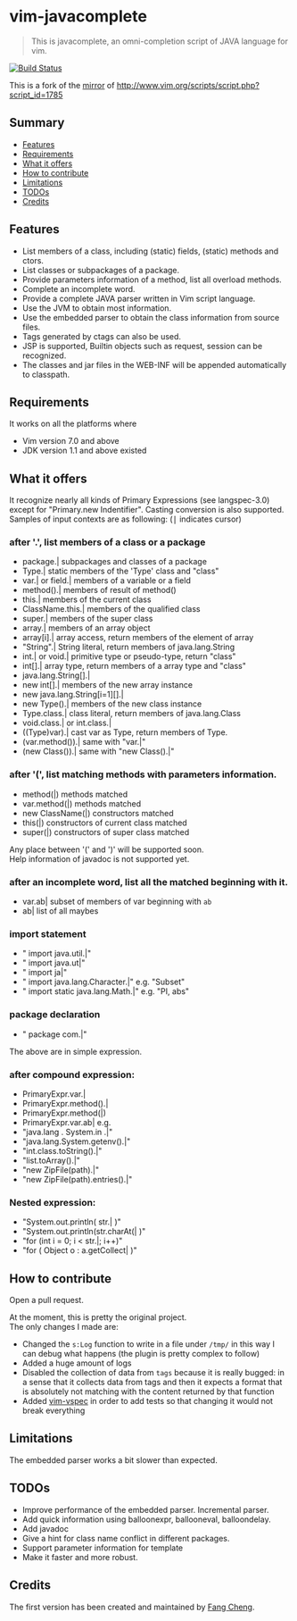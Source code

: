 # vim-javacomplete
> This is javacomplete, an omni-completion script of JAVA language for vim.

[![Build Status](https://travis-ci.com/sixro/javacomplete.svg?branch=master)](https://travis-ci.com/sixro/javacomplete)

This is a fork of the [mirror](https://github.com/vim-scripts/javacomplete) of http://www.vim.org/scripts/script.php?script_id=1785


## Summary

  * [Features](#features)
  * [Requirements](#requirements)
  * [What it offers](#what-it-offers)
  * [How to contribute](#how-to-contribute)
  * [Limitations](#limits)
  * [TODOs](#todos)
  * [Credits](#credits)


## <a name="features"></a>Features

  * List members of a class, including (static) fields, (static) methods and ctors.
  * List classes or subpackages of a package.
  * Provide parameters information of a method, list all overload methods.
  * Complete an incomplete word.
  * Provide a complete JAVA parser written in Vim script language.
  * Use the JVM to obtain most information.
  * Use the embedded parser to obtain the class information from source files.
  * Tags generated by ctags can also be used.
  * JSP is supported, Builtin objects such as request, session can be recognized.
  * The classes and jar files in the WEB-INF will be appended automatically to classpath.


## <a name="requirements"></a>Requirements

It works on all the platforms where
  * Vim version 7.0 and above
  * JDK version 1.1 and above
existed 


## <a name="what-it-offers"></a>What it offers

It recognize nearly all kinds of Primary Expressions (see langspec-3.0)
except for "Primary.new Indentifier". Casting conversion is also supported.
Samples of input contexts are as following:	(<kbd>|</kbd> indicates cursor)


### after '.', list members of a class or a package

  * package.|         subpackages and classes of a package
  * Type.|                static members of the 'Type' class and "class"
  * var.| or field.|     members of a variable or a field
  * method().|         members of result of method()
  * this.|                   members of the current class
  * ClassName.this.|  members of the qualified class
  * super.|               members of the super class
  * array.|                members of an array object
  * array[i].|             array access, return members of the element of array
  * "String".|            String literal, return members of java.lang.String
  * int.| or void.|       primitive type or pseudo-type, return "class"
  * int[].|                   array type, return members of a array type and "class"
  * java.lang.String[].|
  * new int[].|           members of the new array instance
  * new java.lang.String[i=1][].|
  * new Type().|      members of the new class instance 
  * Type.class.|      class literal, return members of java.lang.Class
  * void.class.| or int.class.|
  * ((Type)var).|         cast var as Type, return members of Type.
  * (var.method()).|   same with "var.|"
  * (new Class()).|    same with "new Class().|"


### after '(', list matching methods with parameters information.

  * method(|)                 methods matched
  * var.method(|)           methods matched
  * new ClassName(|)  constructors matched
  * this(|)                        constructors of current class matched
  * super(|)                     constructors of super class matched

Any place between '(' and ')' will be supported soon.  
Help information of javadoc is not supported yet.


### after an incomplete word, list all the matched beginning with it.

  * var.ab|          subset of members of var beginning with `ab`
  * ab|                list of all maybes


### import statement

  * " import         java.util.|"
  * " import         java.ut|"
  * " import         ja|"
  * " import         java.lang.Character.|"        e.g. "Subset"
  * " import static java.lang.Math.|"        e.g. "PI, abs"


### package declaration

   * " package         com.|"

The above are in simple expression.


### after compound expression:

  * PrimaryExpr.var.|
  * PrimaryExpr.method().|
  * PrimaryExpr.method(|)
  * PrimaryExpr.var.ab|
   e.g.
  * "java.lang        . System.in .|"
  * "java.lang.System.getenv().|"
  * "int.class.toString().|"
  * "list.toArray().|"
  * "new ZipFile(path).|"
  * "new ZipFile(path).entries().|"


### Nested expression:

  * "System.out.println( str.| )"
  * "System.out.println(str.charAt(| )"
  * "for (int i = 0; i < str.|; i++)"
  * "for ( Object o : a.getCollect| )"


## <a name="how-to-contribute"></a>How to contribute

Open a pull request.

At the moment, this is pretty the original project.  
The only changes I made are:
  * Changed the `s:Log` function to write in a file under `/tmp/` in this way I can debug what happens (the plugin is pretty complex to follow)
  * Added a huge amount of logs
  * Disabled the collection of data from `tags` because it is really bugged: in a sense that it collects data from tags and then it expects a format that is absolutely not matching with the content returned by that function
  * Added [vim-vspec](https://github.com/kana/vim-vspec) in order to add tests so that changing it would not break everything


## <a name="limits"></a>Limitations

The embedded parser works a bit slower than expected.


## <a name="todos"></a>TODOs

  - Improve performance of the embedded parser. Incremental parser.
  - Add quick information using balloonexpr, ballooneval, balloondelay.
  - Add javadoc
  - Give a hint for class name conflict in different packages.
  - Support parameter information for template
  - Make it faster and more robust.


## <a name="credits"></a>Credits

The first version has been created and maintained by [Fang Cheng](mailto:fangread@yahoo.com.cn).

